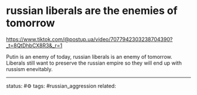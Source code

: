 # russian liberals are the enemies of tomorrow
https://www.tiktok.com/@postup.ua/video/7077942303238704390?_t=8QtDhbCX8R3&_r=1

Putin is an enemy of today, russian liberals is an enemy of tomorrow.
Liberals still want to preserve the russian empire so they will end up with russism enevitably.


---
status: #⚙️ 
tags: #russian_aggression 
related: 